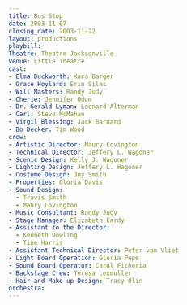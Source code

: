 ```yaml
---
title: Bus Stop
date: 2003-11-07
closing_date: 2003-11-22
layout: productions
playbill:
Theatre: Theatre Jacksonville
Venue: Little Theatre
cast:
- Elma Duckworth: Kara Barger
- Grace Hoylard: Erin Silas
- Will Masters: Randy Judy
- Cherie: Jennifer Odom
- Dr. Gerald Lyman: Leonard Alterman
- Carl: Steve McMahan
- Virgil Blessing: Jack Barnard
- Bo Decker: Tim Wood
crew:
- Artistic Director: Maury Covington
- Technical Director: Jeffery L. Wagoner
- Scenic Design: Kelly J. Wagoner
- Lighting Design: Jeffery L. Wagoner
- Costume Design: Joy Smith
- Properties: Gloria Davis
- Sound Design:
  - Travis Smith
  - Maury Covington
- Music Consultant: Randy Judy
- Stage Manager: Elizabeth Cardy
- Assistant to the Director:
  - Kenneth Dowling
  - Tine Harris
- Assistant Technical Director: Peter van Vliet
- Light Board Operation: Gloria Pepe
- Sound Board Operator: Carol Ficheria
- Backstage Crew: Teresa Lexmuller
- Hair and Make-up Design: Tracy Olin
orchestra:
---
```


